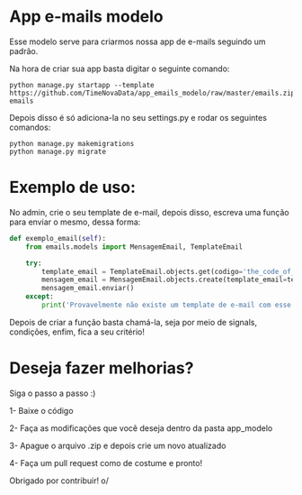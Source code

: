 # App e-mails modelo

Esse modelo serve para criarmos nossa app de e-mails seguindo um padrão.

Na hora de criar sua app basta digitar o seguinte comando:

```shell
python manage.py startapp --template https://github.com/TimeNovaData/app_emails_modelo/raw/master/emails.zip emails
```

Depois disso é só adiciona-la no seu settings.py e rodar os seguintes comandos:

```shell
python manage.py makemigrations
python manage.py migrate
```

# Exemplo de uso:

No admin, crie o seu template de e-mail, depois disso, escreva uma função para enviar o mesmo, dessa forma:

```python
def exemplo_email(self):
    from emails.models import MensagemEmail, TemplateEmail

    try:
        template_email = TemplateEmail.objects.get(codigo='the_code_of_email')
        mensagem_email = MensagemEmail.objects.create(template_email=template_email)
        mensagem_email.enviar()
    except:
        print('Provavelmente não existe um template de e-mail com esse código')
```

Depois de criar a função basta chamá-la, seja por meio de signals, condições, enfim, fica a seu critério!

# Deseja fazer melhorias?

Siga o passo a passo :)

1- Baixe o código

2- Faça as modificações que você deseja dentro da pasta app_modelo

3- Apague o arquivo .zip e depois crie um novo atualizado

4- Faça um pull request como de costume e pronto!

Obrigado por contribuir! o/
